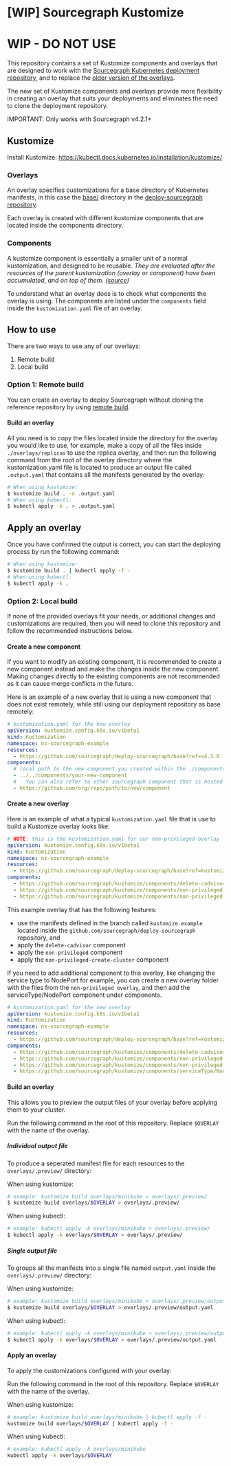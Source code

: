 # [WIP] Sourcegraph Kustomize

# WIP - DO NOT USE

This repository contains a set of Kustomize components and overlays that are designed to work with the [Sourcegraph Kubernetes deployment repository](https://sourcegraph.com/github.com/sourcegraph/deploy-sourcegraph), and to replace the [older version of the overlays](https://sourcegraph.com/github.com/sourcegraph/deploy-sourcegraph/-/tree/overlays).

The new set of Kustomize components and overlays provide more flexibility in creating an overlay that suits your deployments and eliminates the need to clone the deployment repository.

IMPORTANT: Only works with Sourcegraph v4.2.1+

## Kustomize

Install Kustomize: https://kubectl.docs.kubernetes.io/installation/kustomize/

### Overlays

An overlay specifies customizations for a base directory of Kubernetes manifests, in this case the [base/](https://sourcegraph.com/github.com/sourcegraph/deploy-sourcegraph@master/-/tree/base) directory in the [deploy-sourcegraph repository](https://sourcegraph.com/github.com/sourcegraph/deploy-sourcegraph@master).

Each overlay is created with different kustomize components that are located inside the components directory.

### Components

A kustomize component is essentially a smaller unit of a normal kustomization, and designed to be reusable. _They are evaluated after the resources of the parent kustomization (overlay or component) have been accumulated, and on top of them. ([source](https://sourcegraph.com/github.com/kubernetes/enhancements@master/-/blob/keps/sig-cli/1802-kustomize-components/README.md#proposal))_

To understand what an overlay does is to check what components the overlay is using. The components are listed under the `components` field inside the `kustomization.yaml` file of an overlay.

## How to use

There are two ways to use any of our overlays:

1. Remote build
2. Local build

### Option 1: Remote build

You can create an overlay to deploy Sourcegraph without cloning the reference repository by using [remote build](https://github.com/kubernetes-sigs/kustomize/blob/master/examples/remoteBuild.md).

#### Build an overlay

All you need is to copy the files located inside the directory for the overlay you would like to use, for example, make a copy of all the files inside `./overlays/replicas` to use the replica overlay, and then run the following command from the root of the overlay directory where the kustomization.yaml file is located to produce an output file called `.output.yaml` that contains all the manifests generated by the overlay:

```bash
# When using kustomize:
$ kustomize build . -o .output.yaml
# When using kubectl:
$ kubectl apply -k . > .output.yaml
```

## Apply an overlay

Once you have confirmed the output is correct, you can start the deploying process by run the following command:

```bash
# When using kustomize:
$ kustomize build . | kubectl apply -f -
# When using kubectl:
$ kubectl apply -k .
```

### Option 2: Local build

If none of the provided overlays fit your needs, or additional changes and customizations are required, then you will need to clone this repository and follow the recommended instructions below.

#### Create a new component

If you want to modify an existing component, it is recommended to create a new component instead and make the changes inside the new component. Making changes directly to the existing components are not recommended as it can cause merge conflicts in the future.

Here is an example of a new overlay that is using a new component that does not exist remotely, while still using our deployment repository as base remotely:

```yaml
# kustomization.yaml for the new overlay
apiVersion: kustomize.config.k8s.io/v1beta1
kind: Kustomization
namespace: ns-sourcegraph-example
resources:
  - https://github.com/sourcegraph/deploy-sourcegraph/base?ref=v4.3.0
components:
  # local path to the new component you created within the ./components folder
  - ../../components/your-new-component
  #   You can also refer to other sourcegraph component that is hosted in other remote repository
  - https://github.com/org/repo/path/to/new/component
```

#### Create a new overlay

Here is an example of what a typical `kustomization.yaml` file that is use to build a Kustomize overlay looks like:

```yaml
# NOTE: this is the kustomization.yaml for our non-privileged overlay
apiVersion: kustomize.config.k8s.io/v1beta1
kind: Kustomization
namespace: ns-sourcegraph-example
resources:
  - https://github.com/sourcegraph/deploy-sourcegraph/base?ref=kustomize.example
components:
  - https://github.com/sourcegraph/kustomize/components/delete-cadvisor
  - https://github.com/sourcegraph/kustomize/components/non-privileged
  - https://github.com/sourcegraph/kustomize/components/non-privileged-create-cluster
```

This example overlay that has the following features:

- use the manifests defined in the branch called `kustomize.example` located inside the `github.com/sourcegraph/deploy-sourcegraph` repository, and
- apply the `delete-cadvisor` component
- apply the `non-privileged` component
- apply the `non-privileged-create-cluster` component

If you need to add additional component to this overlay, like changing the service type to NodePort for example, you can create a new overlay folder with the files from the `non-privileged overlay`, and then add the serviceType/NodePort component under components.

```yaml
# kustomization.yaml for the new overlay
apiVersion: kustomize.config.k8s.io/v1beta1
kind: Kustomization
namespace: ns-sourcegraph-example
resources:
  - https://github.com/sourcegraph/deploy-sourcegraph/base?ref=kustomize.example
components:
  - https://github.com/sourcegraph/kustomize/components/delete-cadvisor
  - https://github.com/sourcegraph/kustomize/components/non-privileged
  - https://github.com/sourcegraph/kustomize/components/non-privileged-create-cluster
  - https://github.com/sourcegraph/kustomize/components/serviceType/NodePort
```

#### Build an overlay

This allows you to preview the output files of your overlay before applying them to your cluster.

Run the following command in the root of this repository. Replace `$OVERLAY` with the name of the overlay.

##### Individual output file

To produce a seperated manifest file for each resources to the `overlays/.preview/` directory:

When using kustomize:

```bash
# example: kustomize build overlays/minikube > overlays/.preview/
$ kustomize build overlays/$OVERLAY > overlays/.preview/
```

When using kubectl:

```bash
# example: kubectl apply -k overlays/minikube > overlays/.preview/
$ kubectl apply -k overlays/$OVERLAY > overlays/.preview/
```

##### Single output file

To groups all the manifests into a single file named `output.yaml` inside the `overlays/.preview/` directory:

When using kustomize:

```bash
# example: kustomize build overlays/minikube > overlays/.preview/output.yaml
$ kustomize build overlays/$OVERLAY > overlays/.preview/output.yaml
```

When using kubectl:

```bash
# example: kubectl apply -k overlays/minikube > overlays/.preview/output.yaml
$ kubectl apply -k overlays/$OVERLAY > overlays/.preview/output.yaml
```

#### Apply an overlay

To apply the customizations configured with your overlay:

Run the following command in the root of this repository. Replace `$OVERLAY` with the name of the overlay.

When using kustomize:

```bash
# example: kustomize build overlays/minikube | kubectl apply -f -
kustomize build overlays/$OVERLAY | kubectl apply -f -
```

When using kubectl:

```bash
# example: kubectl apply -k overlays/minikube
kubectl apply -k overlays/$OVERLAY
```
